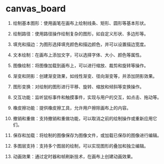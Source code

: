 # canvas_board

1. 绘制基本图形：使用画笔在画布上绘制线条、矩形、圆形等基本形状。

2. 绘制路径：使用路径操作绘制复杂的图形，如自定义形状、多边形等。

3. 填充和描边：为图形选择填充颜色和描边颜色，并可以设置描边宽度。

4. 文本绘制：在画布上添加文字，可以选择字体、大小、颜色等属性。

5. 图像绘制：将图像加载到画布上，可以进行缩放、裁剪和旋转等操作。

6. 渐变和阴影：创建渐变效果，如线性渐变、径向渐变等，并添加阴影效果。

7. 图形变换：对绘制的图形进行平移、旋转、缩放和倾斜等变换操作。

8. 交互功能：监听鼠标事件和触摸事件，实现与用户的交互，如点击、拖动等。

9. 橡皮擦功能：提供橡皮擦工具，允许用户擦除画布上的内容。

10. 撤销和重做：支持撤销和重做功能，可以取消之前的绘制操作或重新应用它们。

11. 保存和加载：将绘制的图像保存为图像文件，或加载已保存的图像进行编辑。

12. 多图层支持：支持多个图层的绘制，可以实现图形的叠加和独立编辑。

13. 动画效果：通过定时器和帧刷新技术，在画布上创建动画效果。

